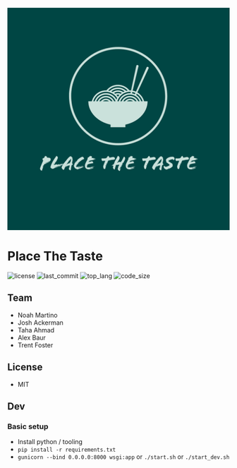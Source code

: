 ![ptt_logo](https://raw.githubusercontent.com/jackerman76/PlaceTheTaste/master/branding/ptt_logo_color.jpeg)

# Place The Taste

![license](https://img.shields.io/github/license/jackerman76/PlaceTheTaste?style=flat-square) ![last_commit](https://img.shields.io/github/last-commit/jackerman76/PlaceTheTaste?style=flat-square) ![top_lang](https://img.shields.io/github/languages/top/jackerman76/PlaceTheTaste?style=flat-square) ![code_size](https://img.shields.io/github/languages/code-size/jackerman76/PlaceTheTaste?style=flat-square)

## Team

* Noah Martino
* Josh Ackerman
* Taha Ahmad
* Alex Baur
* Trent Foster

## License

* MIT

## Dev

### Basic setup

* Install python / tooling
* ```pip install -r requirements.txt```
* ```gunicorn --bind 0.0.0.0:8000 wsgi:app``` or ```./start.sh``` or ```./start_dev.sh```
